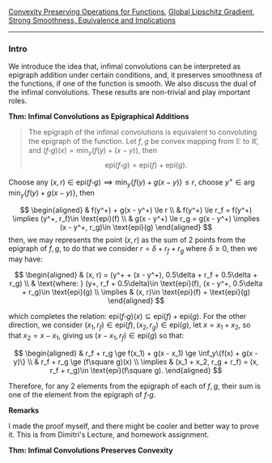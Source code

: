 [Convexity Preserving Operations for Functions](Convexity%20Preserving%20Operations%20for%20Functions.md), [Global Lipschitz Gradient, Strong Smoothness, Equivalence and Implications](../Global%20Lipschitz%20Gradient,%20Strong%20Smoothness,%20Equivalence%20and%20Implications.md)

---
### **Intro**

We introduce the idea that, infimal convolutions can be interpreted as epigraph addition under certain conditions, and, it preserves smoothness of the functions, if one of the function is smooth. We also discuss the dual of the infimal convolutions. These results are non-trivial and play important roles. 

**Thm: Infimal Convolutions as Epigraphical Additions**
> The epigraph of the infimal convolutions is equivalent to convoluting the epigraph of the function. Let $f, g$ be convex mapping from $\mathbb E$ to $\mathbb{\bar R}$, and $(f\square g)(x) = \min_{y}(f(y) + (x - y))$, then 
> $$
>     \text{epi}(f\square g) = \text{epi}(f) + \text{epi}(g) . 
> $$

Choose any $(x, r)\in \text{epi}(f\square g)\implies \min_{y}\{f(y) + g(x - y)\}\le r$, choose $y^+\in \arg\min_y\{f(y) + g(x - y)\}$, then

$$
\begin{aligned}
    & f(y^+) + g(x - y^+) \le r
    \\
    & f(y^+) \le r_f = f(y^+) \implies (y^+, r_f)\in \text{epi}(f)
    \\
    & g(x - y^+) \le r_g = g(x - y^+) \implies (x - y^+, r_g)\in \text{epi}(g)
\end{aligned}
$$
then, we may represents the point $(x, r)$ as the sum of 2 points from the epigraph of $f, g$, to do that we consider $r = \delta + r_f + r_g$ where $\delta \ge 0$, then we may have: 

$$
\begin{aligned}
    & (x, r) = (y^+ + (x - y^+), 0.5\delta + r_f + 0.5\delta + r_g)
    \\
    & \text{where: } (y+, r_f + 0.5\delta)\in \text{epi}(f), (x - y^+, 0.5\delta + r_g)\in \text{epi}(g)
    \\
    \implies & (x, r)\in \text{epi}(f) + \text{epi}(g)
\end{aligned}
$$

which completes the relation: $\text{epi}(f\square g)(x)\subseteq \text{epi}(f) + \text{epi}(g)$. For the other direction, we consider $(x_1, r_f)\in \text{epi}(f), (x_2, r_g)\in \text{epi}(g)$, let $x = x_1 + x_2$, so that $x_2 = x - x_1$, giving us $(x - x_1, r_f)\in \text{epi}(g)$ so that: 

$$
\begin{aligned}
    & r_f + r_g \ge f(x_1) + g(x - x_1) \ge \inf_y\{f(x) + g(x - y)\}
    \\
    & r_f + r_g \ge (f\square g)(x)
    \\
    \implies & (x_1 + x_2, r_g + r_f) = (x, r_f + r_g)\in \text{epi}(f\square g).
\end{aligned}
$$

Therefore, for any 2 elements from the epigraph of each of $f, g$, their sum is one of the element from the epigraph of $f\square g$. 


**Remarks**

I made the proof myself, and there might be cooler and better way to prove it. This is from Dimitri's Lecture, and homework assignment. 


**Thm: Infimal Convolutions Preserves Convexity**
> 
